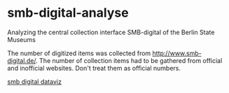 # smb-digital-analyse
Analyzing the central collection interface SMB-digital of the Berlin State Museums

The number of digitized items was collected from http://www.smb-digital.de/. The number of collection items had to be gathered from official and inofficial websites. Don't treat them as official numbers.

[smb digital dataviz](Anteile.PNG)

